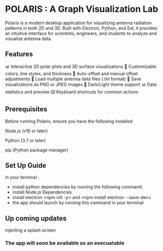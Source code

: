# POLARIS : A Graph Visualization Lab
Polaris is a modern desktop application for visualizing antenna radiation patterns in both 2D and 3D. Built with Electron, Python, and Eel, it provides an intuitive interface for scientists, engineers, and students to analyze and visualize antenna data.

## Features
📊 Interactive 2D polar plots and 3D surface visualizations
🎨 Customizable colors, line styles, and thickness
🔄 Auto-offset and manual offset adjustments
📂 Load multiple antenna data files (.txt format)
💾 Save visualizations as PNG or JPEG images
🌙 Dark/Light theme support
📊 Data statistics and preview
⌨️ Keyboard shortcuts for common actions

## Prerequisites
Before running Polaris, ensure you have the following installed:

Node.js (v16 or later)

Python (3.7 or later)

pip (Python package manager)

## Set Up Guide 
in your terminal : 
- install python dependencies by running the following command <pip install eel numpy matplotlib scipy> 
- install Node.js Dependencies <npm install>
- install electron <npm init -y> and <npm install electron --save-dev>
- the app should launch by running this command <python main.py> in your terminal

## Up coming updates 
injecting a splash screen 

### The app will soon be available as an execuatable
